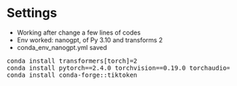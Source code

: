 # Settings
* Working after change a few lines of codes
* Env worked: nanogpt, of Py 3.10 and transforms 2
* conda_env_nanogpt.yml saved
<pre>
conda install transformers[torch]=2
conda install pytorch==2.4.0 torchvision==0.19.0 torchaudio==2.4.0  pytorch-cuda=11.8 -c pytorch -c nvidia
conda install conda-forge::tiktoken
</pre>